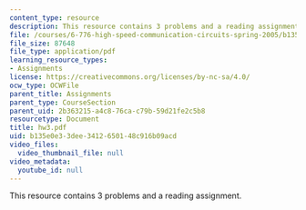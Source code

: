 ```yaml
---
content_type: resource
description: This resource contains 3 problems and a reading assignment.
file: /courses/6-776-high-speed-communication-circuits-spring-2005/b135e0e33dee3412650148c916b09acd_hw3.pdf
file_size: 87648
file_type: application/pdf
learning_resource_types:
- Assignments
license: https://creativecommons.org/licenses/by-nc-sa/4.0/
ocw_type: OCWFile
parent_title: Assignments
parent_type: CourseSection
parent_uid: 2b363215-a4c8-76ca-c79b-59d21fe2c5b8
resourcetype: Document
title: hw3.pdf
uid: b135e0e3-3dee-3412-6501-48c916b09acd
video_files:
  video_thumbnail_file: null
video_metadata:
  youtube_id: null
---
```

This resource contains 3 problems and a reading assignment.